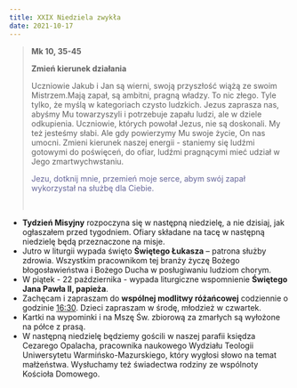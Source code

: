 ```yaml
---
title: XXIX Niedziela zwykła
date: 2021-10-17
---
```


> **Mk 10, 35-45**
>
> **Zmień kierunek działania**
>
> Uczniowie Jakub i Jan są wierni, swoją przyszłość wiążą ze swoim Mistrzem.Mają zapał, są ambitni, pragną władzy. To nic złego. Tyle tylko, że myślą w kategoriach czysto ludzkich. Jezus zaprasza nas, abyśmy Mu towarzyszyli i potrzebuje zapału ludzi, ale w dziele odkupienia. Uczniowie, których powołał Jezus, nie są doskonali. My też jesteśmy słabi. Ale gdy powierzymy Mu swoje życie, On nas umocni. Zmieni kierunek naszej energii - staniemy się ludźmi gotowymi do poświęceń, do ofiar, ludźmi pragnącymi mieć udział w Jego zmartwychwstaniu.
>
> <span style="color: #666699;"> Jezu, dotknij mnie, przemień moje serce, abym swój zapał wykorzystał na służbę dla Ciebie. </span>
>
> &nbsp;

- **Tydzień Misyjny** rozpoczyna się w następną niedzielę, a nie dzisiaj, jak ogłaszałem przed tygodniem. Ofiary składane na tacę w następną niedzielę będą przeznaczone na misje.
- Jutro w liturgii wypada święto **Świętego Łukasza** – patrona służby zdrowia. Wszystkim pracownikom tej branży życzę Bożego błogosławieństwa i Bożego Ducha w posługiwaniu ludziom chorym.
- W piątek - 22 października - wypada liturgiczne wspomnienie **Świętego Jana Pawła II, papieża**.
- Zachęcam i zapraszam do **wspólnej modlitwy różańcowej** codziennie o godzinie <u>16:30</u>. Dzieci zapraszam w środę, młodzież w czwartek.
- Kartki na wypominki i na Mszę Św. zbiorową za zmarłych są wyłożone na półce z prasą.
- W następną niedzielę będziemy gościli w naszej parafii księdza Cezarego Opalacha, pracownika naukowego Wydziału Teologii Uniwersytetu Warmińsko-Mazurskiego, który wygłosi słowo na temat małżeństwa. Wysłuchamy też świadectwa rodziny ze wspólnoty Kościoła Domowego.
